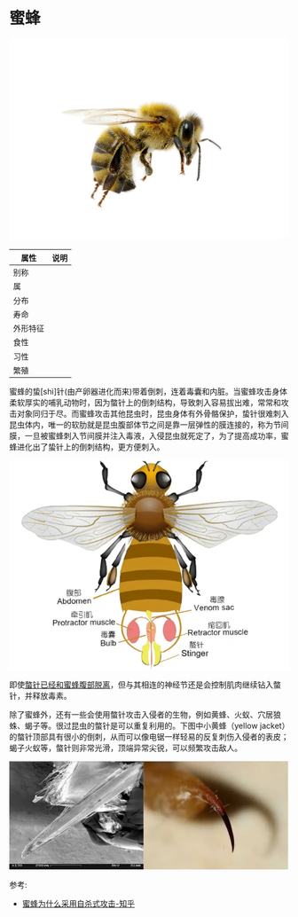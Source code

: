 # 蜜蜂

![](01.jpeg)

|属性|说明|
| ---- | ---- |
| 别称||
| 属||
| 分布||
| 寿命||
| 外形特征||
| 食性||
| 习性||
| 繁殖||

蜜蜂的蛰[shì]针(由产卵器进化而来)带着倒刺，连着毒囊和内脏。当蜜蜂攻击身体柔软厚实的哺乳动物时，因为螫针上的倒刺结构，导致刺入容易拔出难，常常和攻击对象同归于尽。而蜜蜂攻击其他昆虫时，昆虫身体有外骨骼保护，蛰针很难刺入昆虫体内，唯一的软肋就是昆虫腹部体节之间是靠一层弹性的膜连接的，称为节间膜，一旦被蜜蜂刺入节间膜并注入毒液，入侵昆虫就死定了，为了提高成功率，蜜蜂进化出了蛰针上的倒刺结构，更方便刺入。

![](03.webp)

即使[螫针已经和蜜蜂腹部脱离](https://youtu.be/7_wr3DIqzr0)，但与其相连的神经节还是会控制肌肉继续钻入螫针，并释放毒素。

除了蜜蜂外，还有一些会使用螫针攻击入侵者的生物，例如黄蜂、火蚁、穴居狼蛛、蝎子等。很过昆虫的螫针是可以重复利用的。下图中小黄蜂（yellow jacket）的螫针顶部具有很小的倒刺，从而可以像电锯一样轻易的反复刺伤入侵者的表皮；蝎子火蚁等，螫针则非常光滑，顶端异常尖锐，可以频繁攻击敌人。

![](02.webp)

参考:
- [蜜蜂为什么采用自杀式攻击-知乎](https://www.zhihu.com/question/435032229/answer/1637976436)
